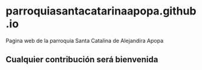 # parroquiasantacatarinaapopa.github.io
Pagina web de la parroquia Santa Catalina de Alejandíra Apopa
## Cualquier contribución será bienvenida
